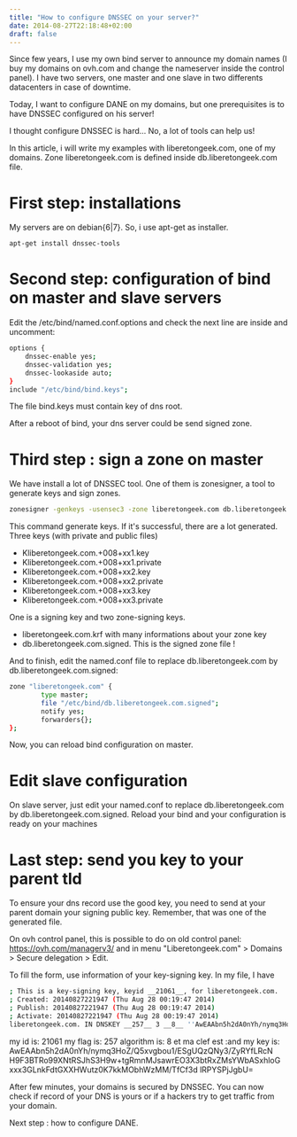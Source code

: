 ```yaml
---
title: "How to configure DNSSEC on your server?"
date: 2014-08-27T22:18:48+02:00
draft: false
---
```


Since few years, I use my own bind server to announce my domain names (I buy my domains on ovh.com and change the nameserver inside the control panel). I have two servers, one master and one slave in two differents datacenters in case of downtime.

Today, I want to configure DANE on my domains, but one prerequisites is to have DNSSEC configured on his server!

I thought configure DNSSEC is hard... No, a lot of tools can help us!

In this article, i will write my examples with liberetongeek.com, one of my domains. Zone liberetongeek.com is defined inside db.liberetongeek.com file.

First step: installations
=========================

My servers are on debian{6|7}. So, i use apt-get as installer.

```bash
apt-get install dnssec-tools
```

Second step: configuration of bind on master and slave servers
==============================================================

Edit the /etc/bind/named.conf.options and check the next line are inside and uncomment:

```bash
options {
    dnssec-enable yes;
    dnssec-validation yes;
    dnssec-lookaside auto;
}
include "/etc/bind/bind.keys";
```

The file bind.keys must contain key of dns root.

After a reboot of bind, your dns server could be send signed zone.

Third step : sign a zone on master
==================================

We have install a lot of DNSSEC tool. One of them is zonesigner, a tool to generate keys and sign zones.

```bash
zonesigner -genkeys -usensec3 -zone liberetongeek.com db.liberetongeek.com
```
This command generate keys. If it's successful, there are a lot generated. Three keys (with private and public files)
* Kliberetongeek.com.+008+xx1.key
* Kliberetongeek.com.+008+xx1.private
* Kliberetongeek.com.+008+xx2.key
* Kliberetongeek.com.+008+xx2.private
* Kliberetongeek.com.+008+xx3.key
* Kliberetongeek.com.+008+xx3.private 

One is a signing key and two zone-signing keys.
* liberetongeek.com.krf with many informations about your zone key
* db.liberetongeek.com.signed. This is the signed zone file !

And to finish, edit the named.conf file to replace db.liberetongeek.com by db.liberetongeek.com.signed:
```bash
zone "liberetongeek.com" {
        type master;
        file "/etc/bind/db.liberetongeek.com.signed";
        notify yes;
        forwarders{};
};
```

Now, you can reload bind configuration on master.

Edit slave configuration
========================

On slave server, just edit your named.conf to replace db.liberetongeek.com by db.liberetongeek.com.signed. Reload your bind and your configuration is ready on your machines

Last step: send you key to your parent tld
==========================================

To ensure your dns record use the good key, you need to send at your parent domain your signing public key. Remember, that was one of the generated file.

On ovh control panel, this is possible to do on old control panel:
https://ovh.com/managerv3/ and in menu "Liberetongeek.com" > Domains > Secure delegation > Edit.

To fill the form, use information of your key-signing key. In my file, I have
```bash
; This is a key-signing key, keyid __21061__, for liberetongeek.com.
; Created: 20140827221947 (Thu Aug 28 00:19:47 2014)
; Publish: 20140827221947 (Thu Aug 28 00:19:47 2014)
; Activate: 20140827221947 (Thu Aug 28 00:19:47 2014)
liberetongeek.com. IN DNSKEY __257__ 3 __8__ ''AwEAAbn5h2dA0nYh/nymq3HoZ/Q5xvgbou1/ESgUQzQNy3/ZyRYfLRcN H9F3BTRo99XNtRSJhS3H9w+tgRmnMJsawrEO3X3btRxZMsYWbASxhloG xxx3GLnkFdtGXXHWutz0K7kkMObhWzMM/TfCf3d lRPYSPjJgbU=''
```

my id is: 21061
my flag is: 257
algorithm is: 8
et ma clef est :and my key is: AwEAAbn5h2dA0nYh/nymq3HoZ/Q5xvgbou1/ESgUQzQNy3/ZyRYfLRcN H9F3BTRo99XNtRSJhS3H9w+tgRmnMJsawrEO3X3btRxZMsYWbASxhloG xxx3GLnkFdtGXXHWutz0K7kkMObhWzMM/TfCf3d lRPYSPjJgbU=

After few minutes, your domains is secured by DNSSEC. You can now check if record of your DNS is yours or if a hackers try to get traffic from your domain.

Next step : how to configure DANE.